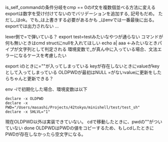 is_self_commandの条件分岐をcmp == 0のif文を複数個並べる方法に変える
exportは数字を受け付けてないのでバリデーションを追加する, 記号もだめ。
ただし_はok。でも_は上書きする必要があるかも
_はenvでは一番最後に出る。exportでは出力されない ...

lexer側で=で弾いている？ export test=testみたいなやつが通らない
コマンドが何も無いときはcmd structにnullを入れてほしい
echo a| aaa ←みたいなときパイプが文字列として判定される
環境変数で_が真ん中に入っている場合、文法エラーになるケースを考慮したい


export iのときに=""が入ってしまっている
keyが存在しないときにvalueがkeyとして入ってしまっている
OLDPWDが最初はNULL
=がないvalueに更新をしたらちゃんと更新できる？

env -iで初期化した場合、環境変数は以下
```
declare -x OLDPWD
declare -x PWD="/Users/masashi/Projects/42tokyo/minishell/test/test_sh"
declare -x SHLVL="1"
```
現在OLDPWD以外は実装できていない。
cdで移動したときに、pwdの""がついていない done
OLDPWDはPWDの値をコピーするため、もしcdしたときにPWDが存在しなかったら空文字になる。
